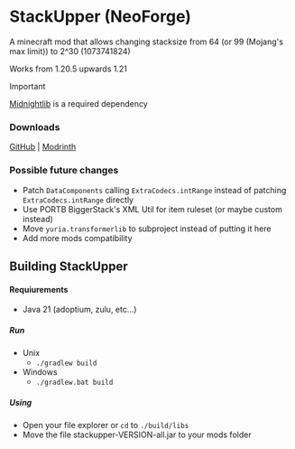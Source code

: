 # StackUpper (NeoForge)
A minecraft mod that allows changing stacksize from 64 (or 99 (Mojang's max limit)) to 2^30 (1073741824)

Works from 1.20.5 upwards 1.21

> [!IMPORTANT]
> [Midnightlib](https://modrinth.com/mod/midnightlib) is a required dependency

### Downloads
[GitHub](https://github.com/MaiKokain/StackUpper/releases/latest) | [Modrinth](https://modrinth.com/mod/stackupper/latest)

### Possible future changes
- Patch `DataComponents` calling `ExtraCodecs.intRange` instead of patching `ExtraCodecs.intRange` directly
- Use PORTB BiggerStack's XML Util for item ruleset (or maybe custom instead)
- Move `yuria.transformerlib` to subproject instead of putting it here
- Add more mods compatibility

## Building StackUpper
#### Requiurements
- Java 21 (adoptium, zulu, etc...)

##### Run
- Unix
    -  ``` ./gradlew build ```
- Windows
  - ```./gradlew.bat build```

##### Using
- Open your file explorer or `cd` to `./build/libs`
- Move the file stackupper-VERSION-all.jar to your mods folder

